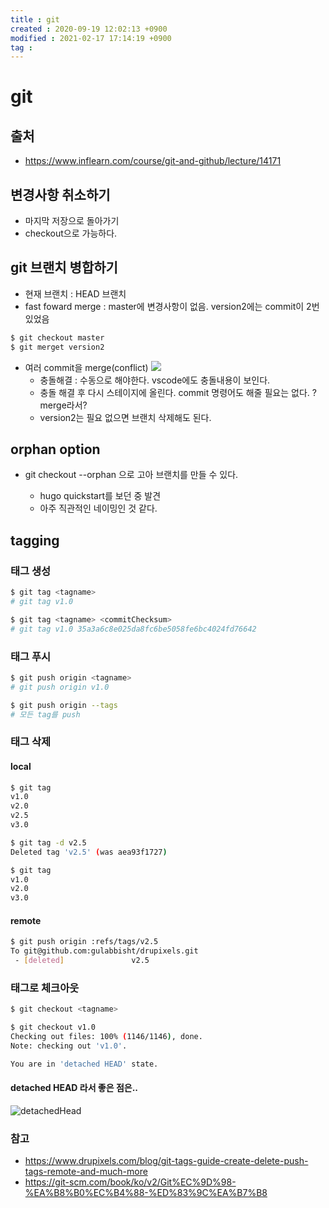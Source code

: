 ```yaml
---
title : git
created : 2020-09-19 12:02:13 +0900
modified : 2021-02-17 17:14:19 +0900
tag : 
---
```

# git

## 출처

-   https://www.inflearn.com/course/git-and-github/lecture/14171

## 변경사항 취소하기

-   마지막 저장으로 돌아가기
-   checkout으로 가능하다.

## git 브랜치 병합하기

-   현재 브랜치 : HEAD 브랜치
-   fast foward merge : master에 변경사항이 없음. version2에는 commit이 2번 있었음

```bash
$ git checkout master
$ git merget version2
```

-   여러 commit을 merge(conflict)
    ![](../resources/_gen/images/merge1.png)
    -   충돌해결 : 수동으로 해야한다. vscode에도 충돌내용이 보인다.
    -   충돌 해결 후 다시 스테이지에 올린다. commit 명령어도 해줄 필요는 없다. ? merge라서?
    -   version2는 필요 없으면 브랜치 삭제해도 된다.

## orphan option

- git checkout --orphan <branchname>으로 고아 브랜치를 만들 수 있다.
    - hugo quickstart를 보던 중 발견
    - 아주 직관적인 네이밍인 것 같다.

## tagging
### 태그 생성

```bash
$ git tag <tagname>
# git tag v1.0

$ git tag <tagname> <commitChecksum>
# git tag v1.0 35a3a6c8e025da8fc6be5058fe6bc4024fd76642
```

### 태그 푸시

```bash
$ git push origin <tagname>
# git push origin v1.0

$ git push origin --tags
# 모든 tag를 push
```

### 태그 삭제

#### local

```bash
$ git tag
v1.0
v2.0
v2.5
v3.0

$ git tag -d v2.5
Deleted tag 'v2.5' (was aea93f1727)

$ git tag
v1.0
v2.0
v3.0
```

#### remote

```bash
$ git push origin :refs/tags/v2.5
To git@github.com:gulabbisht/drupixels.git
 - [deleted]               v2.5
```

### 태그로 체크아웃

```bash
$ git checkout <tagname>

$ git checkout v1.0
Checking out files: 100% (1146/1146), done.
Note: checking out 'v1.0'.

You are in 'detached HEAD' state.
```

#### **detached HEAD** 라서 좋은 점은..

![detachedHead](../resources/_gen/images/tagHead.png)

### 참고

-   https://www.drupixels.com/blog/git-tags-guide-create-delete-push-tags-remote-and-much-more
-   https://git-scm.com/book/ko/v2/Git%EC%9D%98-%EA%B8%B0%EC%B4%88-%ED%83%9C%EA%B7%B8
